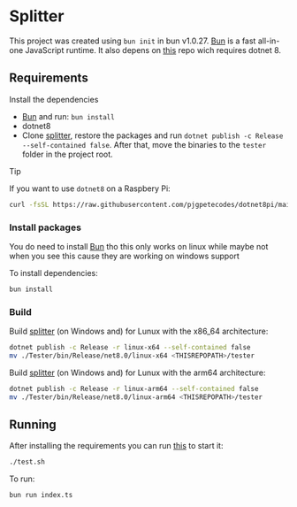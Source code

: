 # Splitter

This project was created using `bun init` in bun v1.0.27. [Bun](https://bun.sh) is a fast all-in-one JavaScript runtime. It also depens on [this](https://github.com/Lucrasoft/Splitter) repo wich requires dotnet 8.

## Requirements

Install the dependencies

- [Bun](https://bun.sh) and run: `bun install`
- dotnet8
- Clone [splitter](https://github.com/Lucrasoft/Splitter), restore the packages and run `dotnet publish -c Release --self-contained false`. After that, move the binaries to the `tester` folder in the project root.

> [!TIP]
> If you want to use `dotnet8` on a Raspbery Pi:
> 
> ```sh
> curl -fsSL https://raw.githubusercontent.com/pjgpetecodes/dotnet8pi/main/install.sh | sudo bash
> ```

### Install packages

You do need to install [Bun](https://bun.sh) tho this only works on linux while maybe not when you see this cause they are working on windows support

To install dependencies:

```sh
bun install
```

### Build

Build [splitter](https://github.com/Lucrasoft/Splitter) (on Windows and) for Lunux with the x86_64 architecture:

```sh
dotnet publish -c Release -r linux-x64 --self-contained false
mv ./Tester/bin/Release/net8.0/linux-x64 <THISREPOPATH>/tester
```

Build [splitter](https://github.com/Lucrasoft/Splitter) (on Windows and) for Lunux with the arm64 architecture:

```sh
dotnet publish -c Release -r linux-arm64 --self-contained false
mv ./Tester/bin/Release/net8.0/linux-arm64 <THISREPOPATH>/tester
```

## Running

After installing the requirements you can run [this](./test.sh) to start it:

```sh
./test.sh
```

To run:

```bash
bun run index.ts
```

